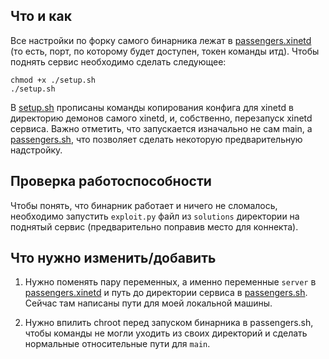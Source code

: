 ## Что и как

Все настройки по форку самого бинарника лежат в [passengers.xinetd](./passengers.xinetd) (то есть, порт, по которому будет доступен, токен команды итд).
Чтобы поднять сервис необходимо сделать следующее:

```
chmod +x ./setup.sh
./setup.sh
```

В [setup.sh](./setup.sh) прописаны команды копирования конфига для xinetd в директорию демонов самого xinetd, и, собственно, перезапуск xinetd сервиса. 
Важно отметить, что запускается изначально не сам main, а [passengers.sh](./passengers.sh), что позволяет сделать некоторую предварительную надстройку.

## Проверка работоспособности
Чтобы понять, что бинарник работает и ничего не сломалось, необходимо запустить ```exploit.py``` файл из ```solutions``` директории на поднятый сервис (предварительно поправив место для коннекта).

## Что нужно изменить/добавить
1. Нужно поменять пару переменных, а именно переменные ```server``` в [passengers.xinetd](./passengers.xinetd) и путь до директории сервиса в [passengers.sh](./passengers.sh). Сейчас там написаны пути для моей локальной машины.

2. Нужно впилить chroot перед запуском бинарника в passengers.sh, чтобы команды не могли уходить из своих директорий и сделать нормальные относительные пути для ```main```.